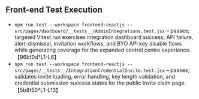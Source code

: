 ## Front-end Test Execution

- `npm run test --workspace frontend-reactjs -- src/pages/dashboard/__tests__/AdminIntegrations.test.jsx` – passes; targeted Vitest run exercises integration dashboard success, API failure, alert-dismissal, invitation workflows, and BYO API key disable flows while generating coverage for the expanded control centre experience.【96bf0d†L1-L6】
- `npm run test --workspace frontend-reactjs -- src/pages/__tests__/IntegrationCredentialInvite.test.jsx` – passes; validates invite loading, error handling, key length validation, and credential submission success states for the public invite claim page.【5b8f50†L1-L13】
